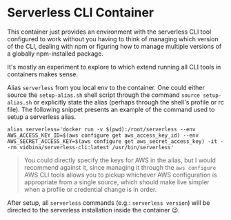 # Serverless CLI Container

This container just provides an environment with the serverless CLI tool
configured to work without you having to think of managing which version of the
CLI, dealing with npm or figuring how to manage multiple versions of a
globally npm-installed package.

It's mostly an experiment to explore to which extend running all CLI tools in
containers makes sense.

Alias `serverless` from you local env to the container. One could either source
the `setup-alias.sh` shell script through the command `source setup-alias.sh`
or explicitly state the alias (perhaps through the shell's profile or rc file).
The following snippet presents an example of the command used to setup a
serverless alias.

`alias serverless='docker run -v $(pwd):/root/serverless --env AWS_ACCESS_KEY_ID=$(aws configure get aws_access_key_id) --env AWS_SECRET_ACCESS_KEY=$(aws configure get aws_secret_access_key) -it --rm vidbina/serverless-cli:latest /usr/bin/serverless'`

> You could directly specify the keys for AWS in the alias, but I would
recommend against it, since managing it through the `aws configure` AWS CLI
tools allows you to pickup whichever AWS configuration is appropriate from
a single source, which should make live simpler when a profile or credential
change is in order.

After setup, all `serverless` commands (e.g.: `serverless version`) will be
directed to the serverless installation inside the container :wink:.
